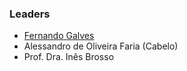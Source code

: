 ### Leaders

* [Fernando Galves](mailto:fernando.galves@owasp.org)
* Alessandro de Oliveira Faria (Cabelo)
* Prof. Dra. Inês Brosso

